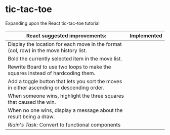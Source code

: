 # tic-tac-toe
Expanding upon the React tic-tac-toe tutorial 


| React suggested improvements:                                                             | Implemented |
|---|---|
| Display the location for each move in the format (col, row) in the move history list.     |  |
| Bold the currently selected item in the move list.                                        |  |
| Rewrite Board to use two loops to make the squares instead of hardcoding them.            |  |
| Add a toggle button that lets you sort the moves in either ascending or descending order. |  |
| When someone wins, highlight the three squares that caused the win.                       |  |
| When no one wins, display a message about the result being a draw.                        |  |
| *Riain's Task:* Convert to functional components                                            |  |
